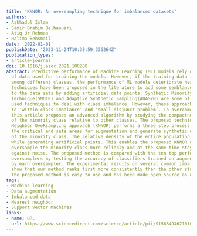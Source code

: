 ```yaml
---
title: 'KNNOR: An oversampling technique for imbalanced datasets'
authors:
- Ashhadul Islam
- Samir Brahim Belhaouari
- Atiq Ur Rehman
- Halima Bensmail
date: '2022-01-01'
publishDate: '2023-11-24T10:38:59.336264Z'
publication_types:
- article-journal
doi: 10.1016/j.asoc.2021.108288
abstract: Predictive performance of Machine Learning (ML) models rely on the quality
  of data used for training the models. However, if the training data is not balanced
  among different classes, the performance of ML models deteriorate heavily. Several
  techniques have been proposed in the literature to add some semblance of balance
  to the data sets by adding artificial data points. Synthetic Minority Oversampling
  Technique(SMOTE) and Adaptive Synthetic Sampling(ADASYN) are some of the commonly
  used techniques to deal with class imbalance. However, these approaches are prone
  to ‘within class imbalance’ and ‘small disjunct problem’. To overcome these problems,
  this article proposes an advanced algorithm by studying the compactness and location
  of the minority class relative to other classes. The proposed technique called K-Nearest
  Neighbor OveRsampling approach (KNNOR) performs a three step process to identify
  the critical and safe areas for augmentation and generate synthetic data points
  of the minority class. The relative density of the entire population is considered
  while generating artificial points. This enables the proposed KNNOR approach to
  oversample the minority class more reliably and at the same time stay resilient
  against noise. The proposed method is compared with the ten top performing contemporary
  oversamplers by testing the accuracy of classifiers trained on augmented data provided
  by each oversampler. The experimental results on several common imbalanced datasets
  show that our method ranks first more consistently than the other state-of-art oversamplers.
  The proposed method is easy to use and has been made open source as a python library.
tags:
- Machine learning
- Data augmentation
- Imbalanced data
- Nearest neighbor
- Support Vector Machines
links:
- name: URL
  url: https://www.sciencedirect.com/science/article/pii/S1568494621010942
---
```


